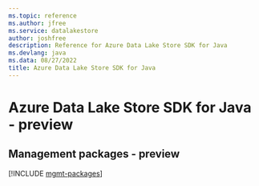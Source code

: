 ```yaml
---
ms.topic: reference
ms.author: jfree
ms.service: datalakestore
author: joshfree
description: Reference for Azure Data Lake Store SDK for Java
ms.devlang: java
ms.data: 08/27/2022
title: Azure Data Lake Store SDK for Java
---
```

# Azure Data Lake Store SDK for Java - preview

## Management packages - preview
[!INCLUDE [mgmt-packages](data-lake-store-mgmt-index.md)]